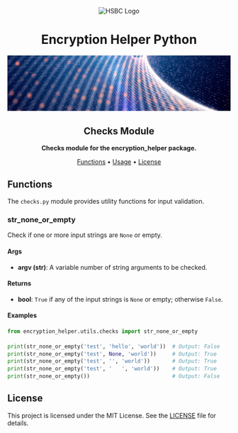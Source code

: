 <!-- markdownlint-disable MD033 MD041 -->
<p align="center">
  <img src="https://www.hsbc.com/-/files/hsbc/header/hsbc-logo-200x25.svg" alt="HSBC Logo" width="200" title="HSBC Logo">
</p>

<h1 align="center">Encryption Helper Python</h1>

<p align="center">
  <img src="../../../assets/banner.jpg" alt="Encryption Helper Banner">
</p>

<h2 align="center">Checks Module</h2>

<p align="center">
  <strong>Checks module for the encryption_helper package.</strong>
</p>

<p align="center">
  <a href="#functions">Functions</a> •
  <a href="#usage">Usage</a> •
  <a href="#license">License</a>
</p>
<!-- markdownlint-enable MD033 MD041 -->

## Functions

The `checks.py` module provides utility functions for input validation.

### str_none_or_empty

Check if one or more input strings are `None` or empty.

#### Args

- **argv (str)**: A variable number of string arguments to be checked.

#### Returns

- **bool**: `True` if any of the input strings is `None` or empty; otherwise `False`.

#### Examples

```python
from encryption_helper.utils.checks import str_none_or_empty

print(str_none_or_empty('test', 'hello', 'world'))  # Output: False
print(str_none_or_empty('test', None, 'world'))     # Output: True
print(str_none_or_empty('test', '', 'world'))       # Output: True
print(str_none_or_empty('test', '   ', 'world'))    # Output: True
print(str_none_or_empty())                          # Output: False
```

## License

This project is licensed under the MIT License. See the [LICENSE](../../../LICENSE) file for details.
